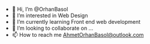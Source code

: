 - 👋 Hi, I’m @OrhanBasol
- 👀 I’m interested in Web Design
- 🌱 I’m currently learning Front end web development
- 💞️ I’m looking to collaborate on ...
- 📫 How to reach me AhmetOrhanBasol@outlook.com

<!---
OrhanBasol/OrhanBasol is a ✨ special ✨ repository because its `README.md` (this file) appears on your GitHub profile.
You can click the Preview link to take a look at your changes.
--->
